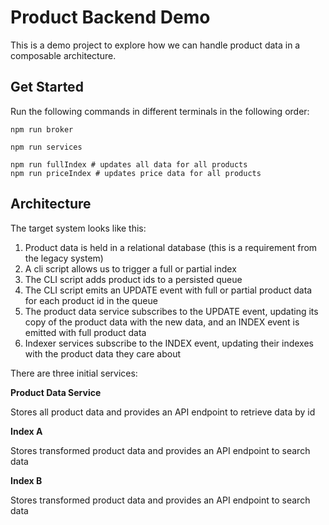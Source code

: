 # Product Backend Demo

This is a demo project to explore how we can handle product data in a composable
architecture.

## Get Started

Run the following commands in different terminals in the following order:

```shell
npm run broker
```

```shell
npm run services
```

```shell
npm run fullIndex # updates all data for all products
npm run priceIndex # updates price data for all products
```

## Architecture

The target system looks like this:

1. Product data is held in a relational database (this is a requirement from the
   legacy system)
2. A cli script allows us to trigger a full or partial index
3. The CLI script adds product ids to a persisted queue
4. The CLI script emits an UPDATE event with full or partial product data for
   each product id in the queue
5. The product data service subscribes to the UPDATE event, updating its copy
   of the product data with the new data, and an INDEX event is emitted with full
   product data
6. Indexer services subscribe to the INDEX event, updating their indexes with
   the product data they care about

There are three initial services:

**Product Data Service**

Stores all product data and provides an API endpoint to retrieve data by id

**Index A**

Stores transformed product data and provides an API endpoint to search data

**Index B**

Stores transformed product data and provides an API endpoint to search data
